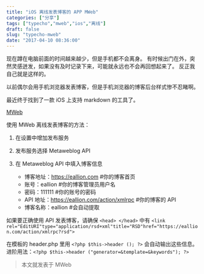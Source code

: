 ```yaml
---
title: "iOS 离线发表博客的 APP MWeb"
categories: ["分享"]
tags: ["typecho","mweb","ios","离线"]
draft: false
slug: "typecho-mweb"
date: "2017-04-10 08:36:00"
---
```


现在蹲在电脑前面的时间越来越少，但是手机都不会离身。
有时候出门在外，突然灵感迸发，如果没有及时记录下来，可能就永远也不会再回想起来了。
反正我自己就是这样的。

以前偶尔会用手机浏览器发表博客，但是手机浏览器的博客后台样式惨不忍睹啊。

最近终于找到了一款 iOS 上支持 markdown 的工具了。

<a href="http://zh.mweb.im/" target="_blank">MWeb</a>

使用 MWeb 离线发表博客的方法：

 1. 在设置中增加发布服务
 2. 发布服务选择 Metaweblog API
 3. 在 Metaweblog API 中填入博客信息

     - 博客地址：https://eallion.com #你的博客首页
     - 账号：eallion #你的博客管理员用户名
     - 密码：111111 #你的账号的密码
     - API 地址：https://eallion.com/action/xmlrpc #你的博客的 API
     - 博客名称：eallion #会自动提取

如果要正确使用 API 发表博客，请确保 `<head> </head>` 中有 
`<link rel="EditURI"type="application/rsd+xml"title="RSD"href="https://eallion.com/action/xmlrpc?rsd">` 

在模板的 header.php 里用 `<?php $this->header (); ?>` 会自动输出这些信息。
进阶用法：`<?php $this->header ("generator=&template=&keywords"); ?>`

> 本文就发表于 MWeb

